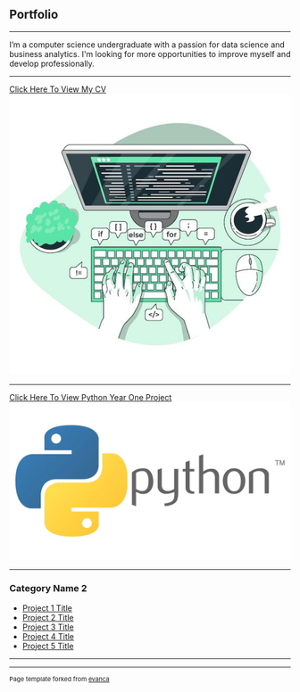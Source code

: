 ## Portfolio

---
<p>I’m a computer science undergraduate with a passion for data science and business analytics.
  I'm looking for more opportunities to improve myself and develop professionally.</p>

---
[Click Here To View My CV ](/pdf/CV.pdf)
<img src="images/tech.jpeg?raw=true"/>

---
[Click Here To View Python Year One Project](/pdf/w1867585.zip)
<img src="images/pypy.webp?raw=true"/>

---

### Category Name 2

- [Project 1 Title](http://example.com/)
- [Project 2 Title](http://example.com/)
- [Project 3 Title](http://example.com/)
- [Project 4 Title](http://example.com/)
- [Project 5 Title](http://example.com/)

---




---
<p style="font-size:11px">Page template forked from <a href="https://github.com/evanca/quick-portfolio">evanca</a></p>
<!-- Remove above link if you don't want to attibute -->
